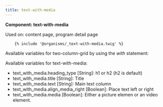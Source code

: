```yaml
---
title: text-with-media
---
```


**Component: text-with-media**

Used on: content page, program detail page

``` twig
    {% include '@organisms/_text-with-media.twig' %}
```

Available variables for two-column-grid by using the *with* statement:

Available variables for text-with-media:
 * text_with_media.heading_type [String]: h1 or h2 (h2 is default)
 * text_with_media.title [String]: Title
 * text_with_media.text [String]: Main text column
 * text_with_media.align_media_right [Boolean]: Place text left or right
 * text_with_media.media [Boolean]: Either a picture elemen or an video element.